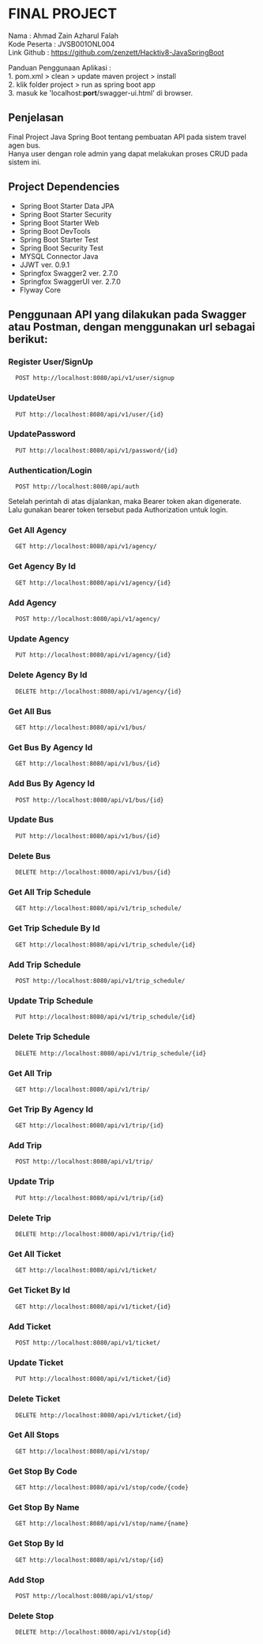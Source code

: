 
# FINAL PROJECT
Nama        : Ahmad Zain Azharul Falah\
Kode Peserta : JVSB001ONL004\
Link Github  : https://github.com/zenzett/Hacktiv8-JavaSpringBoot

Panduan Penggunaan Aplikasi :\
	1. pom.xml > clean > update maven project > install\
	2. klik folder project > run as spring boot app\
	3. masuk ke 'localhost:**port**/swagger-ui.html' di browser.


## Penjelasan
Final Project Java Spring Boot tentang pembuatan API pada sistem travel agen bus.\
Hanya user dengan role admin yang dapat melakukan proses CRUD pada sistem ini.


## Project Dependencies
- Spring Boot Starter Data JPA
- Spring Boot Starter Security
- Spring Boot Starter Web
- Spring Boot DevTools
- Spring Boot Starter Test
- Spring Boot Security Test
- MYSQL Connector Java
- JJWT ver. 0.9.1
- Springfox Swagger2 ver. 2.7.0
- Springfox SwaggerUI ver. 2.7.0
- Flyway Core


## Penggunaan API yang dilakukan pada Swagger atau Postman, dengan menggunakan url sebagai berikut:

### Register User/SignUp
```
  POST http://localhost:8080/api/v1/user/signup
```

### UpdateUser
```
  PUT http://localhost:8080/api/v1/user/{id}
```

### UpdatePassword
```
  PUT http://localhost:8080/api/v1/password/{id}
```

### Authentication/Login
```
  POST http://localhost:8080/api/auth
```
Setelah perintah di atas dijalankan, maka Bearer token akan digenerate.\
Lalu gunakan bearer token tersebut pada Authorization untuk login.  


### Get All Agency
```
  GET http://localhost:8080/api/v1/agency/
```

### Get Agency By Id
```
  GET http://localhost:8080/api/v1/agency/{id}
```

### Add Agency
```
  POST http://localhost:8080/api/v1/agency/
```

### Update Agency
```
  PUT http://localhost:8080/api/v1/agency/{id}
```

### Delete Agency By Id
```
  DELETE http://localhost:8080/api/v1/agency/{id}
```

### Get All Bus
```
  GET http://localhost:8080/api/v1/bus/
```

### Get Bus By Agency Id
```
  GET http://localhost:8080/api/v1/bus/{id}
```

### Add Bus By Agency Id
```
  POST http://localhost:8080/api/v1/bus/{id}
```

### Update Bus
```
  PUT http://localhost:8080/api/v1/bus/{id}
```

### Delete Bus
```
  DELETE http://localhost:8080/api/v1/bus/{id}
```

### Get All Trip Schedule
```
  GET http://localhost:8080/api/v1/trip_schedule/
```

### Get Trip Schedule By Id
```
  GET http://localhost:8080/api/v1/trip_schedule/{id}
```

### Add Trip Schedule
```
  POST http://localhost:8080/api/v1/trip_schedule/
```

### Update Trip Schedule
```
  PUT http://localhost:8080/api/v1/trip_schedule/{id}
```

### Delete Trip Schedule
```
  DELETE http://localhost:8080/api/v1/trip_schedule/{id}
```

### Get All Trip
```
  GET http://localhost:8080/api/v1/trip/
```

### Get Trip By Agency Id
```
  GET http://localhost:8080/api/v1/trip/{id}
```

### Add Trip 
```
  POST http://localhost:8080/api/v1/trip/
```

### Update Trip
```
  PUT http://localhost:8080/api/v1/trip/{id}
```

### Delete Trip
```
  DELETE http://localhost:8080/api/v1/trip/{id}
```

### Get All Ticket
```
  GET http://localhost:8080/api/v1/ticket/
```

### Get Ticket By Id
```
  GET http://localhost:8080/api/v1/ticket/{id}
```

### Add Ticket
```
  POST http://localhost:8080/api/v1/ticket/
```

### Update Ticket
```
  PUT http://localhost:8080/api/v1/ticket/{id}
```

### Delete Ticket
```
  DELETE http://localhost:8080/api/v1/ticket/{id}
```

### Get All Stops
```
  GET http://localhost:8080/api/v1/stop/
```

### Get Stop By Code
```
  GET http://localhost:8080/api/v1/stop/code/{code}
```

### Get Stop By Name
```
  GET http://localhost:8080/api/v1/stop/name/{name}
```

### Get Stop By Id
```
  GET http://localhost:8080/api/v1/stop/{id}
```

### Add Stop
```
  POST http://localhost:8080/api/v1/stop/
```

### Delete Stop
```
  DELETE http://localhost:8080/api/v1/stop{id}
```
